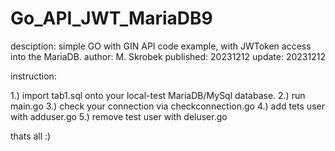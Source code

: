 # Go_API_JWT_MariaDB9
desciption: simple GO with GIN API code example, with JWToken access into the MariaDB.
author: M. Skrobek
published: 20231212
update: 20231212

instruction:

1.) import tab1.sql onto your local-test MariaDB/MySql database.
2.) run main.go
3.) check your connection via checkconnection.go 
4.) add tets user with adduser.go
5.) remove test user with deluser.go

thats all :)


